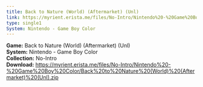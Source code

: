 ```yaml
---
title: Back to Nature (World) (Aftermarket) (Unl)
link: https://myrient.erista.me/files/No-Intro/Nintendo%20-%20Game%20Boy%20Color/Back%20to%20Nature%20(World)%20(Aftermarket)%20(Unl).zip
type: single1
System: Nintendo - Game Boy Color
---
```

<b>Game:</b> Back to Nature (World) (Aftermarket) (Unl)<br>
<b>System:</b> Nintendo - Game Boy Color<br>
<b>Collection:</b> No-Intro<br>
<b>Download:</b> https://myrient.erista.me/files/No-Intro/Nintendo%20-%20Game%20Boy%20Color/Back%20to%20Nature%20(World)%20(Aftermarket)%20(Unl).zip